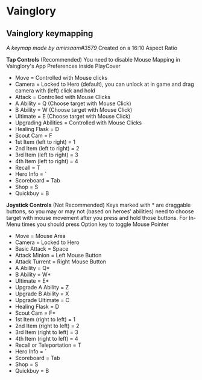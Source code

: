 # Vainglory

## Vainglory keymapping
_A keymap made by amirsaam#3579_
Created on a 16:10 Aspect Ratio

**Tap Controls** (Recommended)
You need to disable Mouse Mapping in Vainglory's App Preferences inside PlayCover
- Move = Controlled with Mouse clicks
- Camera = Locked to Hero (default), you can unlock at in game and drag camera with (left) click and hold
- Attack = Controlled with Mouse Clicks
- A Ability = Q (Choose target with Mouse Click)
- B Ability = W (Choose target with Mouse Click)
- Ultimate = E (Choose target with Mouse Click)
- Upgrading Abilities = Controlled with Mouse Clicks
- Healing Flask = D
- Scout Cam = F
- 1st Item (left to right) = 1
- 2nd Item (left to right) = 2
- 3rd Item (left to right) = 3
- 4th Item (left to right) = 4
- Recall = T
- Hero Info = `
- Scoreboard = Tab
- Shop = S
- Quickbuy = B

**Joystick Controls** (Not Recommended)
Keys marked with * are draggable buttons, so you may or may not (based on heroes' abilities) need to choose target with mouse movement after you press and hold those buttons.
For In-Menu times you should press Option key to toggle Mouse Pointer
- Move = Mouse Area
- Camera = Locked to Hero
- Basic Attack = Space
- Attack Minion = Left Mouse Button
- Attack Turrent = Right Mouse Button
- A Ability = Q*
- B Ability = W*
- Ultimate = E*
- Upgrade A Ability = Z
- Upgrade B Ability = X
- Upgrade Ultimate = C
- Healing Flask = D
- Scout Cam = F*
- 1st Item (right to left) = 1
- 2nd Item (right to left) = 2
- 3rd Item (right to left) = 3
- 4th Item (right to left) = 4
- Recall or Teleportation = T
- Hero Info = `
- Scoreboard = Tab
- Shop = S
- Quickbuy = B
